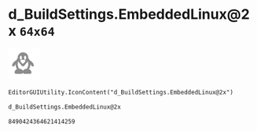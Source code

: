# d_BuildSettings.EmbeddedLinux@2x `64x64`
<img src="/img/d_BuildSettings.EmbeddedLinux@2x.png" width=64 height=64>

``` CSharp
EditorGUIUtility.IconContent("d_BuildSettings.EmbeddedLinux@2x")
```
```
d_BuildSettings.EmbeddedLinux@2x
```
```
8490424364621414259
```
